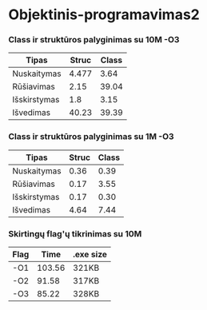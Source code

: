# Objektinis-programavimas2

### Class ir struktūros palyginimas su 10M -O3
| Tipas       | Struc      | Class       |
|-------------|------------|-------------|
| Nuskaitymas | 4.477      | 3.64        |
| Rūšiavimas  | 2.15       | 39.04       |
| Išskirstymas| 1.8        | 3.15        |
| Išvedimas   | 40.23      | 39.39       |

### Class ir struktūros palyginimas su 1M -O3
| Tipas       | Struc      | Class       |
|-------------|------------|-------------|
| Nuskaitymas | 0.36       | 0.39        |
| Rūšiavimas  | 0.17       | 3.55        |
| Išskirstymas| 0.17       | 0.30        |
| Išvedimas   | 4.64       | 7.44        |

### Skirtingų flag'ų tikrinimas su 10M
| Flag        | Time       |   .exe size |
|-------------|------------|-------------|
| -O1         | 103.56     | 321KB       |
| -O2         | 91.58      | 317KB       |
| -O3         | 85.22      | 328KB       |
